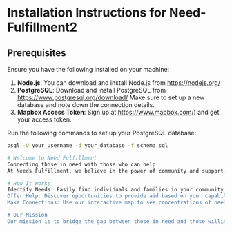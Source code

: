 # Installation Instructions for Need-Fulfillment2

## Prerequisites

Ensure you have the following installed on your machine:

1. **Node.js**: You can download and install Node.js from https://nodejs.org/
2. **PostgreSQL**: Download and install PostgreSQL from https://www.postgresql.org/download/  Make sure to set up a new database and note down the connection details.
3. **Mapbox Access Token**: Sign up at https://www.mapbox.com/) and get your access token.

Run the following commands to set up your PostgreSQL database:
   ```bash
   psql -U your_username -d your_database -f schema.sql

# Welcome to Need Fulfillment
Connecting those in need with those who can help
At Needs Fulfillment, we believe in the power of community and support. Our platform connects individuals and organizations with the resources they need to overcome challenges and improve their lives. Whether you’re seeking assistance or looking to lend a helping hand, we’re here to make those connections meaningful and impactful.

# How It Works
Identify Needs: Easily find individuals and families in your community who need assistance, whether it's food, shelter, medical supplies, or other support.
Offer Help: Discover opportunities to provide aid based on your capabilities and resources. Every little bit helps, and together we can make a big difference.
Make Connections: Use our interactive map to see concentrations of needs and connect with those nearby. Your support can reach those who need it most.

# Our Mission
Our mission is to bridge the gap between those in need and those willing to help. We strive to create a supportive network where everyone can find the resources they need to thrive.
